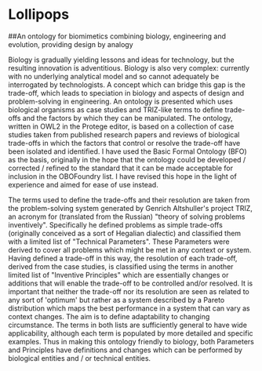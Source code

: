 # Lollipops
##An ontology for biomimetics combining biology, engineering and evolution, providing design by analogy

Biology is gradually yielding lessons and ideas for technology, but the resulting innovation is adventitious. Biology is also very complex: currently with no underlying analytical model and so cannot adequately be interrogated by technologists. A concept which can bridge this gap is the trade-off, which leads to speciation in biology and aspects of design and problem-solving in engineering. An ontology is presented which uses biological organisms as case studies and TRIZ-like terms to define trade-offs and the factors by which they can be manipulated. 
The ontology, written in OWL2 in the Protege editor, is based on a collection of case studies taken from published research papers and reviews of biological trade-offs in which the factors that control or resolve the trade-off have been isolated and identified. I have used the Basic Formal Ontology (BFO) as the basis, originally in the hope that the ontology could be developed / corrected / refined to the standard that it can be made acceptable for inclusion in the OBOFoundry list. I have revised this hope in the light of experience and aimed for ease of use instead.

 The terms used to define the trade-offs and their resolution are taken from the problem-solving system generated by Genrich Altshuller's project TRIZ, an acronym for (translated from the Russian) "theory of solving problems inventively". Specifically he defined problems as simple trade-offs (originally conceived as a sort of Hegalian dialectic) and classified them with a limited list of "Technical Parameters". These Parameters were derived to cover all problems which might be met in any context or system. Having defined a trade-off in this way, the resolution of each trade-off, derived from the case studies, is classified using the terms in another limited list of "Inventive Principles" which are essentially changes or additions that will enable the trade-off to be controlled and/or resolved. It is important that neither the trade-off nor its resolution are seen as related to any sort of 'optimum' but rather as a system described by a Pareto distribution which maps the best performance in a system that can vary as context changes. The aim is to define adaptability to changing circumstance. The terms in both lists are sufficiently general to have wide applicability, although each term is populated by more detailed and specific examples. Thus in making this ontology friendly to biology, both Parameters and Principles have definitions and changes which can be performed by biological entities and / or technical entities.
